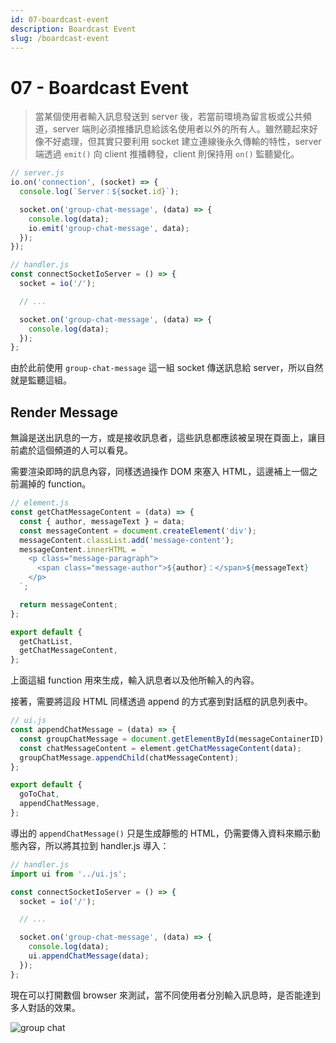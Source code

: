```yaml
---
id: 07-boardcast-event
description: Boardcast Event
slug: /boardcast-event
---
```


# 07 - Boardcast Event

> 當某個使用者輸入訊息發送到 server 後，若當前環境為留言板或公共頻道，server 端則必須推播訊息給該名使用者以外的所有人。雖然聽起來好像不好處理，但其實只要利用 socket 建立連線後永久傳輸的特性，server 端透過 `emit()` 向 client 推播轉發，client 則保持用 `on()` 監聽變化。

```js
// server.js
io.on('connection', (socket) => {
  console.log(`Server：${socket.id}`);

  socket.on('group-chat-message', (data) => {
    console.log(data);
    io.emit('group-chat-message', data);
  });
});
```

```js
// handler.js
const connectSocketIoServer = () => {
  socket = io('/');

  // ...

  socket.on('group-chat-message', (data) => {
    console.log(data);
  });
};
```

由於此前使用 `group-chat-message` 這一組 socket 傳送訊息給 server，所以自然就是監聽這組。

## Render Message

無論是送出訊息的一方，或是接收訊息者，這些訊息都應該被呈現在頁面上，讓目前處於這個頻道的人可以看見。

需要渲染即時的訊息內容，同樣透過操作 DOM 來塞入 HTML，這邊補上一個之前漏掉的 function。

```js
// element.js
const getChatMessageContent = (data) => {
  const { author, messageText } = data;
  const messageContent = document.createElement('div');
  messageContent.classList.add('message-content');
  messageContent.innerHTML = `
    <p class="message-paragraph">
      <span class="message-author">${author}：</span>${messageText}
    </p>
  `;

  return messageContent;
};

export default {
  getChatList,
  getChatMessageContent,
};
```

上面這組 function 用來生成，輸入訊息者以及他所輸入的內容。

接著，需要將這段 HTML 同樣透過 append 的方式塞到對話框的訊息列表中。

```js
// ui.js
const appendChatMessage = (data) => {
  const groupChatMessage = document.getElementById(messageContainerID);
  const chatMessageContent = element.getChatMessageContent(data);
  groupChatMessage.appendChild(chatMessageContent);
};

export default {
  goToChat,
  appendChatMessage,
};
```

導出的 `appendChatMessage()` 只是生成靜態的 HTML，仍需要傳入資料來顯示動態內容，所以將其拉到 handler.js 導入：

```js
// handler.js
import ui from '../ui.js';

const connectSocketIoServer = () => {
  socket = io('/');

  // ...

  socket.on('group-chat-message', (data) => {
    console.log(data);
    ui.appendChatMessage(data);
  });
};
```

現在可以打開數個 browser 來測試，當不同使用者分別輸入訊息時，是否能達到多人對話的效果。

![group chat](https://i.imgur.com/Bw595r2.png)
